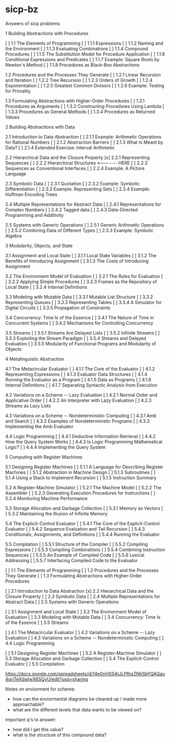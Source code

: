 # sicp-bz
Answers of sicp problems

1  Building Abstractions with Procedures

[ ]  1.1  The Elements of Programming
[ ]  1.1.1  Expressions
[ ]  1.1.2  Naming and the Environment
[ ]  1.1.3  Evaluating Combinations
[ ]  1.1.4  Compound Procedures
[ ]  1.1.5  The Substitution Model for Procedure Application
[ ]  1.1.6  Conditional Expressions and Predicates
[ ]  1.1.7  Example: Square Roots by Newton's Method
[ ]  1.1.8  Procedures as Black-Box Abstractions

1.2  Procedures and the Processes They Generate
[ ]  1.2.1  Linear Recursion and Iteration
[ ]  1.2.2  Tree Recursion
[ ]  1.2.3  Orders of Growth
[ ]  1.2.4  Exponentiation
[ ]  1.2.5  Greatest Common Divisors
[ ]  1.2.6  Example: Testing for Primality

1.3  Formulating Abstractions with Higher-Order Procedures
[ ]  1.3.1  Procedures as Arguments
[ ]  1.3.2  Constructing Procedures Using Lambda
[ ]  1.3.3  Procedures as General Methods
[ ]  1.3.4  Procedures as Returned Values


2  Building Abstractions with Data

2.1  Introduction to Data Abstraction
[ ]  2.1.1  Example: Arithmetic Operations for Rational Numbers
[ ]  2.1.2  Abstraction Barriers
[ ]  2.1.3  What Is Meant by Data?
[ ]  2.1.4  Extended Exercise: Interval Arithmetic

2.2  Hierarchical Data and the Closure Property
[x]  2.2.1  Representing Sequences
[ ]  2.2.2  Hierarchical Structures <------- HERE
[ ]  2.2.3  Sequences as Conventional Interfaces
[ ]  2.2.4  Example: A Picture Language

2.3  Symbolic Data
[ ]  2.3.1  Quotation
[ ]  2.3.2  Example: Symbolic Differentiation
[ ]  2.3.3  Example: Representing Sets
[ ]  2.3.4  Example: Huffman Encoding Trees

2.4  Multiple Representations for Abstract Data
[ ]  2.4.1  Representations for Complex Numbers
[ ]  2.4.2  Tagged data
[ ]  2.4.3  Data-Directed Programming and Additivity

2.5  Systems with Generic Operations
[ ]  2.5.1  Generic Arithmetic Operations
[ ]  2.5.2  Combining Data of Different Types
[ ]  2.5.3  Example: Symbolic Algebra


3  Modularity, Objects, and State

3.1  Assignment and Local State
[ ]  3.1.1  Local State Variables
[ ]  3.1.2  The Benefits of Introducing Assignment
[ ]  3.1.3  The Costs of Introducing Assignment

3.2  The Environment Model of Evaluation
[ ]  3.2.1  The Rules for Evaluation
[ ]  3.2.2  Applying Simple Procedures
[ ]  3.2.3  Frames as the Repository of Local State
[ ]  3.2.4  Internal Definitions

3.3  Modeling with Mutable Data
[ ]  3.3.1  Mutable List Structure
[ ]  3.3.2  Representing Queues
[ ]  3.3.3  Representing Tables
[ ]  3.3.4  A Simulator for Digital Circuits
[ ]  3.3.5  Propagation of Constraints

3.4  Concurrency: Time Is of the Essence
[ ]  3.4.1  The Nature of Time in Concurrent Systems
[ ]  3.4.2  Mechanisms for Controlling Concurrency

3.5  Streams
[ ]  3.5.1  Streams Are Delayed Lists
[ ]  3.5.2  Infinite Streams
[ ]  3.5.3  Exploiting the Stream Paradigm
[ ]  3.5.4  Streams and Delayed Evaluation
[ ]  3.5.5  Modularity of Functional Programs and Modularity of Objects


4  Metalinguistic Abstraction

4.1  The Metacircular Evaluator
[ ]  4.1.1  The Core of the Evaluator
[ ]  4.1.2  Representing Expressions
[ ]  4.1.3  Evaluator Data Structures
[ ]  4.1.4  Running the Evaluator as a Program
[ ]  4.1.5  Data as Programs
[ ]  4.1.6  Internal Definitions
[ ]  4.1.7  Separating Syntactic Analysis from Execution

4.2  Variations on a Scheme -- Lazy Evaluation
[ ]  4.2.1  Normal Order and Applicative Order
[ ]  4.2.2  An Interpreter with Lazy Evaluation
[ ]  4.2.3  Streams as Lazy Lists

4.3  Variations on a Scheme -- Nondeterministic Computing
[ ]  4.3.1  Amb and Search
[ ]  4.3.2  Examples of Nondeterministic Programs
[ ]  4.3.3  Implementing the Amb Evaluator

4.4  Logic Programming
[ ]  4.4.1  Deductive Information Retrieval
[ ]  4.4.2  How the Query System Works
[ ]  4.4.3  Is Logic Programming Mathematical Logic?
[ ]  4.4.4  Implementing the Query System

5  Computing with Register Machines

5.1  Designing Register Machines
[ ]  5.1.1  A Language for Describing Register Machines
[ ]  5.1.2  Abstraction in Machine Design
[ ]  5.1.3  Subroutines
[ ]  5.1.4  Using a Stack to Implement Recursion
[ ]  5.1.5  Instruction Summary

5.2  A Register-Machine Simulator
[ ]  5.2.1  The Machine Model
[ ]  5.2.2  The Assembler
[ ]  5.2.3  Generating Execution Procedures for Instructions
[ ]  5.2.4  Monitoring Machine Performance

5.3  Storage Allocation and Garbage Collection
[ ]  5.3.1  Memory as Vectors
[ ]  5.3.2  Maintaining the Illusion of Infinite Memory

5.4  The Explicit-Control Evaluator
[ ]  5.4.1  The Core of the Explicit-Control Evaluator
[ ]  5.4.2  Sequence Evaluation and Tail Recursion
[ ]  5.4.3  Conditionals, Assignments, and Definitions
[ ]  5.4.4  Running the Evaluator

5.5  Compilation
[ ]  5.5.1  Structure of the Compiler
[ ]  5.5.2  Compiling Expressions
[ ]  5.5.3  Compiling Combinations
[ ]  5.5.4  Combining Instruction Sequences
[ ]  5.5.5  An Example of Compiled Code
[ ]  5.5.6  Lexical Addressing
[ ]  5.5.7  Interfacing Compiled Code to the Evaluator



[ ] 1.1  The Elements of Programming
[ ] 1.2  Procedures and the Processes They Generate
[ ] 1.3  Formulating Abstractions with Higher-Order Procedures

[ ] 2.1  Introduction to Data Abstraction
[x] 2.2  Hierarchical Data and the Closure Property
[ ] 2.3  Symbolic Data
[ ] 2.4  Multiple Representations for Abstract Data
[ ] 2.5  Systems with Generic Operations

[ ] 3.1  Assignment and Local State
[ ] 3.2  The Environment Model of Evaluation
[ ] 3.3  Modeling with Mutable Data
[ ] 3.4  Concurrency: Time Is of the Essence
[ ] 3.5  Streams

[ ] 4.1  The Metacircular Evaluator
[ ] 4.2  Variations on a Scheme -- Lazy Evaluation
[ ] 4.3  Variations on a Scheme -- Nondeterministic Computing
[ ] 4.4  Logic Programming

[ ] 5.1  Designing Register Machines
[ ] 5.2  A Register-Machine Simulator
[ ] 5.3  Storage Allocation and Garbage Collection
[ ] 5.4  The Explicit-Control Evaluator
[ ] 5.5  Compilation



https://docs.google.com/spreadsheets/d/14e0nHSSAtJLPfhzZNhSbYQAQau4qriTeXdwlwX6SQyU/edit?usp=sharing

Notes on enviorment for scheme:
- how can the enviormental diagrams be cleaned up / made more approachable?
- what are the different levels that data wants to be viewed on?

important q's to answer:
- how did I get this value?
- what is the structure of this compound data?
